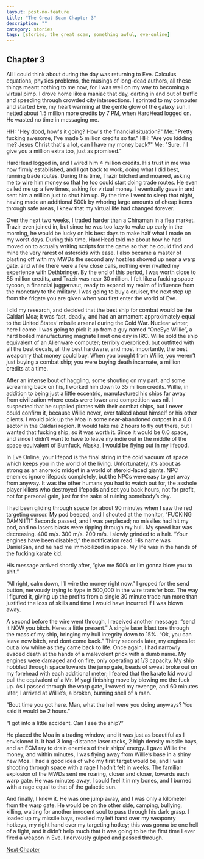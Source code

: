 ```yaml
---
layout: post-no-feature
title: "The Great Scam Chapter 3"
description: ""
category: stories
tags: [stories, the great scam, something awful, eve-online]
---
```


## Chapter 3

All I could think about during the day was returning to Eve. Calculus equations, physics problems, the musings of long-dead authors, all these things meant nothing to me now, for I was well on my way to becoming a virtual pimp. I drove home like a maniac that day, darting in and out of traffic and speeding through crowded city intersections. I sprinted to my computer and started Eve, my heart warming at the gentle glow of the galaxy sun. I netted about 1.5 million more credits by 7 PM, when HardHead logged on. He wasted no time in messaging me.

HH: "Hey dood, how's it going? How's the financial situation?"
Me: "Pretty fucking awesome, I've made 5 million credits so far."
HH: "Are you kidding me? Jesus Christ that's a lot, can I have my money
back?"
Me: "Sure. I'll give you a million extra too, just as promised."

HardHead logged in, and I wired him 4 million credits. His trust in me was now firmly established, and I got back to work, doing what I did best, running trade routes. During this time, Trazir bitched and moaned, asking me to wire him money so that he too could start doing trade routes. He even called me up a few times, asking for virtual money. I eventually gave in and sent him a million just to shut him up. By the time I went to sleep that night, having made an additional 500k by whoring large amounts of cheap items through safe areas, I knew that my virtual life had changed forever.

Over the next two weeks, I traded harder than a Chinaman in a flea market. Trazir even joined in, but since he was too lazy to wake up early in the morning, he would be lucky on his best days to make half what I made on my worst days. During this time, HardHead told me about how he had moved on to actually writing scripts for the game so that he could find and mine the very rarest of asteroids with ease. I also became a master of blasting off with my MWDs the second any hostiles showed up near a warp gate, and while there were a few close calls, nothing ever rivalled my experience with Dethbringer. By the end of this period, I was worth close to 85 million credits, and Trazir was near 30 million. I felt like a fucking space tycoon, a financial juggernaut, ready to expand my realm of influence from the monetary to the military. I was going to buy a cruiser, the next step up from the frigate you are given when you first enter the world of Eve.

I did my research, and decided that the best ship for combat would be the Caldari Moa; it was fast, deadly, and had an armament approximately equal to the United States’ missile arsenal during the Cold War. Nuclear winter, here I come. I was going to pick it up from a guy named “OneEye Willie”, a hard boiled manufacturing magnate I met one day in IRC. Willie sold the ship equivalent of an Alienware computer; terribly overpriced, but outfitted with all the best decals, all the best hardware, and most importantly, the best weaponry that money could buy. When you bought from Willie, you weren’t just buying a combat ship; you were buying death incarnate, a million credits at a time.

After an intense bout of haggling, some shouting on my part, and some screaming back on his, I worked him down to 35 million credits. Willie, in addition to being just a little eccentric, manufactured his ships far away from civilization where costs were lower and competition was nil. I suspected that he supplied pirates with their combat ships, but I never could confirm it, because Willie never, ever talked about himself or his other clients. I would pick up the Moa in some near-abandoned outpost in a 0.0 sector in the Caldari region. It would take me 2 hours to fly out there, but I wanted that fucking ship, so it was worth it. Since it would be 0.0 space, and since I didn’t want to have to leave my indie out in the middle of the space equivalent of Bumfuck, Alaska, I would be flying out in my lifepod.

In Eve Online, your lifepod is the final string in the cold vacuum of space which keeps you in the world of the living. Unfortunately, it’s about as strong as an anorexic midget in a world of steroid-laced giants. NPC enemies ignore lifepods completely, but the NPCs were easy to get away from anyway. It was the other humans you had to watch out for, the asshole player killers who destroyed lifepods and set you back hours, not for profit, not for personal gain, just for the sake of ruining somebody’s day.

I had been gliding through space for about 90 minutes when I saw the red targeting cursor. My pod beeped, and I shouted at the monitor, “FUCKING DAMN IT!” Seconds passed, and I was perplexed; no missiles had hit my pod, and no lasers blasts were ripping through my hull. My speed bar was decreasing. 400 m/s. 300 m/s. 200 m/s. I slowly grinded to a halt. “Your engines have been disabled,” the notification read. His name was DanielSan, and he had me immobilized in space. My life was in the hands of the fucking karate kid.

His message arrived shortly after, “give me 500k or I’m gonna blow you to shit.”

“All right, calm down, I’ll wire the money right now.” I groped for the send button, nervously trying to type in 500,000 in the wire transfer box. The way I figured it, giving up the profits from a single 30 minute trade run more than justified the loss of skills and time I would have incurred if I was blown away.

A second before the wire went through, I received another message: “send it NOW you bitch. Heres a little present.” A single laser blast tore through the mass of my ship, bringing my hull integrity down to 15%. “Ok, you can leave now bitch, and dont come back.” Thirty seconds later, my engines let out a low whine as they came back to life. Once again, I had narrowly evaded death at the hands of a malevolent prick with a dumb name. My engines were damaged and on fire, only operating at 1/3 capacity. My ship hobbled through space towards the jump gate, beads of sweat broke out on my forehead with each additional meter; I feared that the karate kid would pull the equivalent of a Mr. Miyagi finishing move by blowing me the fuck up. As I passed through the warp gate, I vowed my revenge, and 60 minutes later, I arrived at Willie’s, a broken, burning shell of a man.

“Bout time you got here. Man, what the hell were you doing anyways? You said it would be 2 hours.”

“I got into a little accident. Can I see the ship?”

He placed the Moa in a trading window, and it was just as beautiful as I envisioned it. It had 3 long-distance laser racks, 2 high density missile bays, and an ECM ray to drain enemies of their ships’ energy. I gave Willie the money, and within minutes, I was flying away from Willie’s base in a shiny new Moa. I had a good idea of who my first target would be, and I was shooting through space with a rage I hadn’t felt in weeks. The familiar explosion of the MWDs sent me roaring, closer and closer, towards each warp gate. He was minutes away, I could feel it in my bones, and I burned with a rage equal to that of the galactic sun.

And finally, I knew it. He was one jump away, and I was only a kilometer from the warp gate. He would be on the other side, camping, bullying, killing, waiting for another innocent soul to pass through his dark grasp. I loaded up my missile bays, readied my left hand over my weaponry hotkeys, my right hand over my targeting hotkey; this was gonna be one hell of a fight, and it didn’t help much that it was going to be the first time I ever fired a weapon in Eve. I nervously gulped and passed through.

[Next Chapter](/stories/the-great-scam/004.html)
